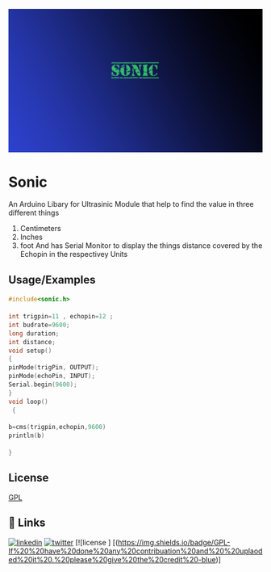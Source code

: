 
![Logo](banner.png)

    
# Sonic 
An Arduino Libary for  Ultrasinic Module that  help to find the value in three different things 
1. Centimeters
2. Inches
3. foot
And has Serial Monitor to display the things  distance covered by the Echopin in the respectivey Units 

## Usage/Examples

```c++
#include<sonic.h>
 
int trigpin=11 , echopin=12 ;
int budrate=9600;
long duration;
int distance;
void setup() 
{
pinMode(trigPin, OUTPUT); 
pinMode(echoPin, INPUT);
Serial.begin(9600); 
}
void loop()
 {

b=cms(trigpin,echopin,9600)
println(b)

}

```
  



## License
[GPL](https://choosealicense.com/licenses/gpl-3.0/)

  
## 🔗 Links
[![linkedin](https://img.shields.io/badge/linkedin-0A66C2?style=for-the-badge&logo=linkedin&logoColor=white)](https://www.linkedin.com/https://www.linkedin.com/in/sayyed-viquar-ahmed)
[![twitter](https://img.shields.io/badge/twitter-1DA1F2?style=for-the-badge&logo=twitter&logoColor=white)](https://twitter.com/Deadshot0x7)
[![license ] [(https://img.shields.io/badge/GPL-If%20%20have%20done%20any%20contribuation%20and%20%20uplaoded%20it%20.%20please%20give%20the%20credit%20-blue)]
  
